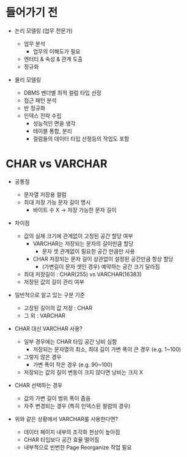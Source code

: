 # 들어가기 전
- 논리 모델링 (업무 전문가)
  - 업무 분석
    - 업무의 이해도가 필요
  - 엔터티 & 속성 & 관계 도출
  - 정규화

- 물리 모델링
  - DBMS 벤더별 최적 컬럼 타입 선정
  - 접근 패턴 분석
  - 반 정규화
  - 인덱스 전략 수립
    - 성능적인 면을 생각
    - 테이블 통합, 분리
    - 컬럼들의 데이터 타입 선정등의 작업도 포함

# CHAR vs VARCHAR
- 공통점
  - 문자열 저장용 컬럼
  - 최대 저장 가능 문자 길이 명시
    - 바이트 수 X -> 저장 가능한 문자 길이

- 차이점
  - 값의 실제 크기에 관계없이 고정된 공간 할당 여부
    - VARCHAR는 저장되는 문자의 길이만큼 할당
      - 문자 셋 관계없이 필요한 공간 만큼만 사용
    - CHAR 저장되는 문자 길이 상관없이 설정된 공간만큼 항상 할당
      - (가변길이 문자 셋인 경우) 예약하는 공간 크기 달라짐
  - 최대 저장길이 : CHAR(255) vs VARCHAR(16383)
  - 저장된 값의 길이 관리 여부

- 일반적으로 알고 있는 구분 기준
  - 고장된 길이의 값 저장 : CHAR
  - 그 외 : VARCHAR

- CHAR 대신 VARCHAR 사용?
  - 일부 경우에는 CHAR 타입 공간 낭비 심함
    - 저장되는 문자열의 최소, 최대 길이 가변 폭이 큰 경우 (e.g. 1~100)
  - 그렇지 않은 경우
    - 가변 폭이 작은 경우 (e.g. 90~100)
  - 저장되는 값의 길이 변동이 크지 않다면 낭비는 크지 X

- CHAR 선택하는 경우
  - 값의 가변 길이 범위 폭이 좁음
  - 자주 변경되는 경우 (특히 인덱스된 컬럼의 경우)

- 위와 같은 상황에서 VARCHAR를 사용한다면?
  - 데이터 페이지 내부의 조각화 현상이 높아짐
  - CHAR 타입보다 공간 효율 떨어짐
  - 내부적으로 빈번한 Page Reorganize 작업 필요